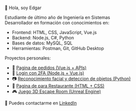 👋 Hola, soy Edgar

Estudiante de último año de Ingeniería en Sistemas  
Desarrollador en formación con conocimientos en:  
- Frontend: HTML, CSS, JavaScript, Vue.js  
- Backend: Node.js, C#, Python
- Bases de datos: MySQL, SQL  
- Herramientas: Postman, Git, GitHub Desktop  

Proyectos personales:
- 🧾 [Pagina de pedidos (Vue.js + APIs)](https://github.com/tuusuario/repositorio-kanban)
- 🔐 [Login con 2FA (Node.js + Vue.js)](https://github.com/tuusuario/repositorio-login)
- 📷 [Reconocimiento facial y deteccion de objetos (Python)](https://github.com/tuusuario/repositorio-facial)
- 🍕 [Pagina de para Restaurante (HTML + CSS)](https://github.com/tuusuario/repositorio-facial)
- 🎮 [Juego 3D Escape Room (Unreal Engine)](https://github.com/EdgarDLA/VON.git)

🔗 Puedes contactarme en [LinkedIn](www.linkedin.com/in/edgardla)
